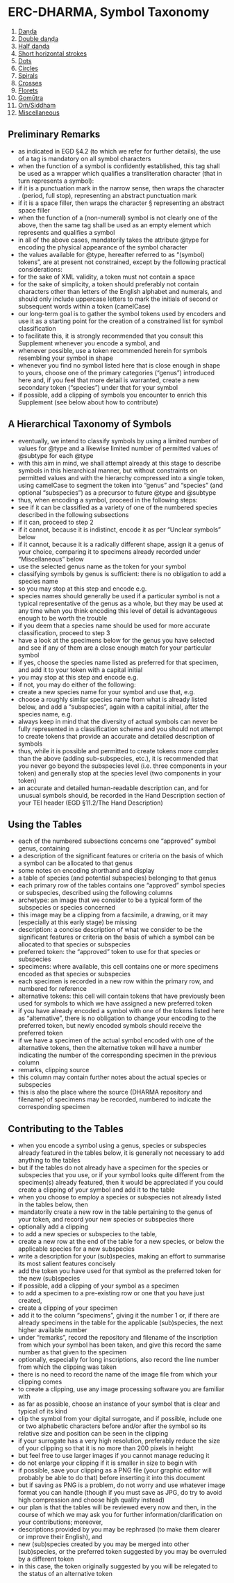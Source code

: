 # ERC-DHARMA, Symbol Taxonomy

1. [Daṇḍa](https://erc-dharma.github.io/danda)
2. [Double daṇḍa](https://erc-dharma.github.io/doubledanda)
3. [Half daṇḍa](https://erc-dharma.github.io/halfdanda)
4. [Short horizontal strokes](https://erc-dharma.github.io/horizontalstrokes)
5. [Dots](https://erc-dharma.github.io/dots)
6. [Circles](https://erc-dharma.github.io/circles)
7. [Spirals](https://erc-dharma.github.io/spirals)
8. [Crosses](https://erc-dharma.github.io/crosses)
9. [Florets](https://erc-dharma.github.io/florets)
10. [Gomūtra](https://erc-dharma.github.io/gomutra)
11. [Oṁ/Siddham](https://erc-dharma.github.io/siddham)
12. [Miscellaneous](https://erc-dharma.github.io/miscellaneous)


## Preliminary Remarks
- as indicated in EGD §4.2 (to which we refer for further details), the use of a <g> tag is mandatory on all symbol characters
- when the function of a symbol is confidently established, this tag shall be used as a wrapper which qualifies a transliteration character (that in turn represents a symbol):
- if it is a punctuation mark in the narrow sense, then <g> wraps the character . (period, full stop), representing an abstract punctuation mark
- if it is a space filler, then <g> wraps the character § representing an abstract space filler
- when the function of a (non-numeral) symbol is not clearly one of the above, then the same tag shall be used as an empty element which represents and qualifies a symbol
- in all of the above cases, <g> mandatorily takes the attribute @type for encoding the physical appearance of the symbol character
- the values available for @type, hereafter referred to as “(symbol) tokens”, are at present not constrained, except by the following practical considerations:
- for the sake of XML validity, a token must not contain a space
- for the sake of simplicity, a token should preferably not contain characters other than letters of the English alphabet and numerals, and should only include uppercase letters to mark the initials of second or subsequent words within a token (camelCase)
- our long-term goal is to gather the symbol tokens used by encoders and use it as a starting point for the creation of a constrained list for symbol classification
- to facilitate this, it is strongly recommended that you consult this Supplement whenever you encode a symbol, and
- whenever possible, use a token recommended herein for symbols resembling your symbol in shape
- whenever you find no symbol listed here that is close enough in shape to yours, choose one of the primary categories (“genus”) introduced here and, if you feel that more detail is warranted, create a new secondary token (“species”) under that for your symbol
- if possible, add a clipping of symbols you encounter to enrich this Supplement (see below about how to contribute)

## A Hierarchical Taxonomy of Symbols
- eventually, we intend to classify symbols by using a limited number of values for @type and a likewise limited number of permitted values of @subtype for each @type
- with this aim in mind, we shall attempt already at this stage to describe symbols in this hierarchical manner, but without constraints on permitted values and with the hierarchy compressed into a single token, using camelCase to segment the token into “genus” and “species” (and optional “subspecies”) as a precursor to future @type and @subtype
- thus, when encoding a symbol, proceed in the following steps:
- see if it can be classified as a variety of one of the numbered species described in the following subsections
- if it can, proceed to step 2
- if it cannot, because it is indistinct, encode it as per “Unclear symbols” below
- if it cannot, because it is a radically different shape, assign it a genus of your choice, comparing it to specimens already recorded under “Miscellaneous” below
- use the selected genus name as the token for your symbol
- classifying symbols by genus is sufficient: there is no obligation to add a species name
- so you may stop at this step and encode e.g. <g type="floret"/>
- species names should generally be used if a particular symbol is not a typical representative of the genus as a whole, but they may be used at any time when you think encoding this level of detail is advantageous enough to be worth the trouble
- if you deem that a species name should be used for more accurate classification, proceed to step 3
- have a look at the specimens below for the genus you have selected and see if any of them are a close enough match for your particular symbol
- if yes, choose the species name listed as preferred for that specimen, and add it to your token with a capital initial
- you may stop at this step and encode e.g. <g type="floretComplex"/>
- if not, you may do either of the following:
- create a new species name for your symbol and use that, e.g. <g type="floretSixpetalled"/>
- choose a roughly similar species name from what is already listed below, and add a “subspecies”, again with a capital initial, after the species name, e.g. <g type="floretComplexDottedcircle"/>
- always keep in mind that the diversity of actual symbols can never be fully represented in a classification scheme and you should not attempt to create tokens that provide an accurate and detailed description of symbols
- thus, while it is possible and permitted to create tokens more complex than the above (adding sub-subspecies, etc.), it is recommended that you never go beyond the subspecies level (i.e. three components in your token) and generally stop at the species level (two components in your token)
- an accurate and detailed human-readable description can, and for unusual symbols should, be recorded in the Hand Description section of your TEI header (EGD §11.2/The Hand Description)

## Using the Tables
- each of the numbered subsections concerns one “approved” symbol genus, containing
- a description of the significant features or criteria on the basis of which a symbol can be allocated to that genus
- some notes on encoding shorthand and display
- a table of species (and potential subspecies) belonging to that genus
- each primary row of the tables contains one “approved” symbol species or subspecies, described using the following columns
- archetype: an image that we consider to be a typical form of the subspecies or species concerned
- this image may be a clipping from a facsimile, a drawing, or it may (especially at this early stage) be missing
- description: a concise description of what we consider to be the significant features or criteria on the basis of which a symbol can be allocated to that species or subspecies
- preferred token: the “approved” token to use for that species or subspecies
- specimens: where available, this cell contains one or more specimens encoded as that species or subspecies
- each specimen is recorded in a new row within the primary row, and numbered for reference
- alternative tokens: this cell will contain tokens that have previously been used for symbols to which we have assigned a new preferred token
- if you have already encoded a symbol with one of the tokens listed here as “alternative”, there is no obligation to change your encoding to the preferred token, but newly encoded symbols should receive the preferred token
- if we have a specimen of the actual symbol encoded with one of the alternative tokens, then the alternative token will have a number indicating the number of the corresponding specimen in the previous column
- remarks, clipping source
- this column may contain further notes about the actual species or subspecies
- this is also the place where the source (DHARMA repository and filename) of specimens may be recorded, numbered to indicate the corresponding specimen

## Contributing to the Tables
- when you encode a symbol using a genus, species or subspecies already featured in the tables below, it is generally not necessary to add anything to the tables
- but if the tables do not already have a specimen for the species or subspecies that you use, or if your symbol looks quite different from the specimen(s) already featured, then it would be appreciated if you could create a clipping of your symbol and add it to the table
- when you choose to employ a species or subspecies not already listed in the tables below, then
- mandatorily create a new row in the table pertaining to the genus of your token, and record your new species or subspecies there
- optionally add a clipping
- to add a new species or subspecies to the table,
- create a new row at the end of the table for a new species, or below the applicable species for a new subspecies
- write a description for your (sub)species, making an effort to summarise its most salient features concisely
- add the token you have used for that symbol as the preferred token for the new (sub)species
- if possible, add a clipping of your symbol as a specimen
- to add a specimen to a pre-existing row or one that you have just created,
- create a clipping of your specimen
- add it to the column “specimens”, giving it the number 1 or, if there are already specimens in the table for the applicable (sub)species, the next higher available number
- under “remarks”, record the repository and filename of the inscription from which your symbol has been taken, and give this record the same number as that given to the specimen
- optionally, especially for long inscriptions, also record the line number from which the clipping was taken
- there is no need to record the name of the image file from which your clipping comes
- to create a clipping, use any image processing software you are familiar with
- as far as possible, choose an instance of your symbol that is clear and typical of its kind
- clip the symbol from your digital surrogate, and if possible, include one or two alphabetic characters before and/or after the symbol so its relative size and position can be seen in the clipping
- if your surrogate has a very high resolution, preferably reduce the size of your clipping so that it is no more than 200 pixels in height
- but feel free to use larger images if you cannot manage reducing it
- do not enlarge your clipping if it is smaller in size to begin with
- if possible, save your clipping as a PNG file (your graphic editor will probably be able to do that) before inserting it into this document
- but if saving as PNG is a problem, do not worry and use whatever image format you can handle (though if you must save as JPG, do try to avoid high compression and choose high quality instead)
- our plan is that the tables will be reviewed every now and then, in the course of which we may ask you for further information/clarification on your contributions; moreover,
- descriptions provided by you may be rephrased (to make them clearer or improve their English), and
- new (sub)species created by you may be merged into other (sub)species, or the preferred token suggested by you may be overruled by a different token
- in this case, the token originally suggested by you will be relegated to the status of an alternative token
